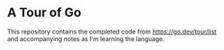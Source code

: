 # A Tour of Go

This repository contains the completed code from https://go.dev/tour/list and accompanying notes as I'm learning the language.